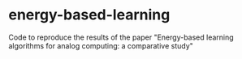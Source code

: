 # energy-based-learning
Code to reproduce the results of the paper "Energy-based learning algorithms for analog computing: a comparative study"
